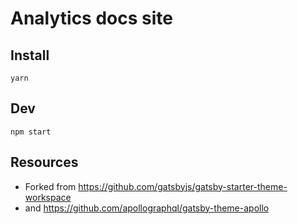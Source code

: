 # Analytics docs site

## Install

```
yarn
```

## Dev

```
npm start
```

## Resources

- Forked from https://github.com/gatsbyjs/gatsby-starter-theme-workspace
- and https://github.com/apollographql/gatsby-theme-apollo
